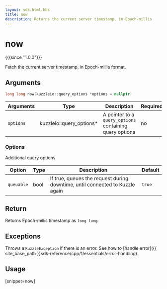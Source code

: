 ```yaml
---
layout: sdk.html.hbs
title: now
description: Returns the current server timestamp, in Epoch-millis
---
```


# now

{{{since "1.0.0"}}}

Fetch the current server timestamp, in Epoch-millis format.

## Arguments

```cpp
long long now(kuzzleio::query_options *options = nullptr)
```

| Arguments | Type          | Description                                             | Required |
| --------- | ------------- | ------------------------------------------------------- | -------- |
| `options` | kuzzleio::query_options* | A pointer to a `query_options` containing query options | no       |

### **Options**

Additional query options

| Option     | Type   | Description                       | Default |
| ---------- | ------- | --------------------------------- | ------- |
| `queuable` | bool | If true, queues the request during downtime, until connected to Kuzzle again | `true`  |

## Return

Returns Epoch-millis timestamp as `long long`.

## Exceptions

Throws a `KuzzleException` if there is an error. See how to [handle error]({{ site_base_path }}sdk-reference/cpp/1/essentials/error-handling).

## Usage

[snippet=now]
